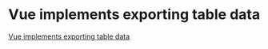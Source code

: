 # Vue implements exporting table data
[Vue implements exporting table data](https://aiwithcloud.com/2022/09/15/vue_implements_exporting_table_data/)